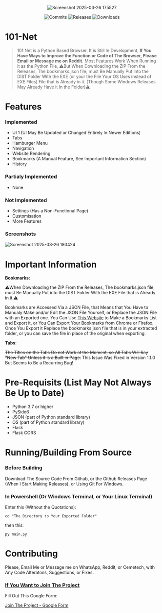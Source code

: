 <p align="center">
  <img src="https://github.com/user-attachments/assets/6e58e561-d5c3-42af-8134-9272dd054173" alt="Screenshot 2025-03-26 175527" />
</p>
<p align="center">
  <img src="https://img.shields.io/github/commit-activity/m/PaulGamerBoy101/101-Net?color=006400&label=Commits&style=for-the-badge&logoColor=black" alt="Commits" />
  <img src="https://img.shields.io/github/v/release/PaulGamerBoy101/101-Net?color=006400&label=Latest-Release&style=for-the-badge&logoColor=black" alt="Releases" />
  <img src="https://img.shields.io/github/downloads/PaulGamerBoy101/101-Net/total?color=006400&style=for-the-badge" alt="Downloads" />
</p>



# 101-Net
> 101 Net is a Python Based Browser, It is Still In Development, <b>If You Have Ways to Improve the Function or Code of The Browser, Please Email or Message me on Reddit.</b>
> Most Features Work When Running it as the Python File, ⚠️But When Downloading the ZIP From the Releases, The bookmarks.json file, must Be Manually Put into the DIST Folder With the EXE (or your the File Your OS Uses instead of EXE Files) File that is Already in it. (Though Some Windows Releases May Already Have it In the Folder)⚠️

# Features

### Implemented

* UI 1 (UI May Be Updated or Changed Entirely In Newer Editions)
* Tabs
* Hamburger Menu
* Navigation
* Website Rendering
* Bookmarks (A Manual Feature, See Important Information Section)
* History

### Partialy Implemented


* None


### Not Implemented

* Settings (Has a Non-Functional Page)
* Customisation
* More Features

### Screenshots

![Screenshot 2025-03-26 180424](https://github.com/user-attachments/assets/b9a9dd48-afdb-4bca-a5e8-4391a22278ff)

# Important Information

<b>Bookmarks:</b>

⚠️When Downloading the ZIP From the Releases, The bookmarks.json file, must Be Manually Put into the DIST Folder With the EXE File that is Already in it.⚠️

Bookmarks are Accessed Via a JSON File, that Means that You Have to Manualy Make and/or Edit the JSON File Yourself, or Replace the JSON File with an Exported one. You Can Use [This Website](https://bookmarks-file-maker-13880131.codehs.me/index.html) to Make a Bookmarks List and Export it, or You Can Export Your Bookmarks from Chrome or Firefox. Once You Export it Replace the bookmarks.json file that is in your extracted folder, or you can save the file in place of the original when exporting.

<b>Tabs:</b>

~~The Titles on the Tabs Do not Work at the Moment, so All Tabs Will Say "New Tab" Unless it is a Built in Page.~~ This Issue Was Fixed in Version 1.1.0 But Seems to Be a Recurring Bug!



# Pre-Requisits (List May Not Always Be Up to Date)

- Python 3.7 or higher
- PySide6
- JSON (part of Python standard library)
- OS (part of Python standard library)
- Flask
- Flask CORS


# Running/Building From Source

### Before Building

Download The Source Code From Github, or the Github Releases Page (When I Start Making Releases), or Using Git For Windows.

### In Powershell (Or Windows Terminal, or Your Linux Terminal)

Enter this (Without the Quotations):

``` cd "The Directory to Your Exported Folder" ```

then this:

``` py main.py ```


# Contributing

Please, Email Me or Message me on WhatsApp, Reddit, or Cemetech, with Any Code Alteratons, Suggestions, or Fixes.

### <ins>If You Want to Join The Project</ins>

Fill Out This Google Form:

[Join The Project - Google Form](https://forms.gle/tVg8epThjGUF7cNGA)

